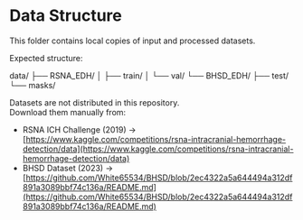 # Data Structure

This folder contains local copies of input and processed datasets.

Expected structure:

data/
├── RSNA_EDH/
│ ├── train/
│ └── val/
└── BHSD_EDH/
├── test/
└── masks/


Datasets are not distributed in this repository.  
Download them manually from:
- RSNA ICH Challenge (2019) → [https://www.kaggle.com/competitions/rsna-intracranial-hemorrhage-detection/data](https://www.kaggle.com/competitions/rsna-intracranial-hemorrhage-detection/data)
- BHSD Dataset (2023) → [https://github.com/White65534/BHSD/blob/2ec4322a5a644494a312df891a3089bbf74c136a/README.md](https://github.com/White65534/BHSD/blob/2ec4322a5a644494a312df891a3089bbf74c136a/README.md)
